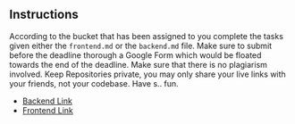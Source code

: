 ## Instructions
According to the bucket that has been assigned to you complete the tasks given either the `frontend.md` or the `backend.md` file. Make sure to submit before the deadline thorough a Google Form which would be floated towards the end of the deadline. Make sure that there is no plagiarism involved. Keep Repositories private, you may only share your live links with your friends, not your codebase. Have s.. fun.

- [Backend Link](https://github.com/GeekHaven/WebD-Selection-23-24-Final-Tasks/blob/main/backend.md)
- [Frontend Link](https://github.com/GeekHaven/WebD-Selection-23-24-Final-Tasks/blob/main/frontend.md)

